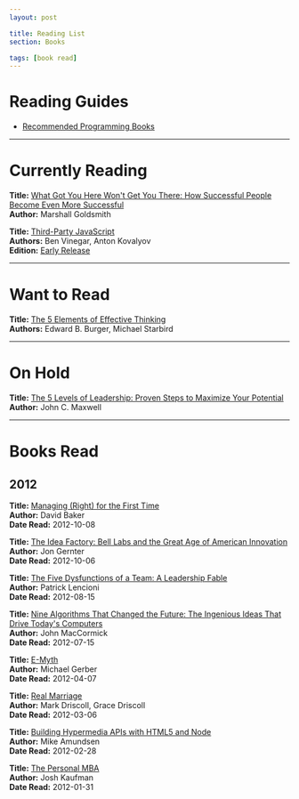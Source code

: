 ```yaml
---
layout: post

title: Reading List
section: Books

tags: [book read]
---
```


# Reading Guides

* [Recommended Programming Books](/books/recommend-programming.html)

----------

# Currently Reading

**Title:** [What Got You Here Won't Get You There: How Successful People Become Even More Successful](http://www.amazon.com/gp/product/1401301304?tag=servicebrook-20)<br/>
**Author:** Marshall Goldsmith<br/>

**Title:** [Third-Party JavaScript](http://www.amazon.com/gp/product/1617290548?tag=servicebrook-20)<br/>
**Authors:** Ben Vinegar, Anton Kovalyov<br/>
**Edition:** [Early Release](http://www.manning.com/vinegar/)

----------

# Want to Read

**Title:** [The 5 Elements of Effective Thinking](http://www.amazon.com/gp/product/0691156662?tag=servicebrook-20)<br/>
**Authors:** Edward B. Burger, Michael Starbird<br/>

----------

# On Hold

**Title:** [The 5 Levels of Leadership: Proven Steps to Maximize Your Potential](http://www.amazon.com/gp/product/159995365X?tag=servicebrook-20)<br/>
**Author:** John C. Maxwell<br/>

----------

# Books Read

## 2012

**Title:** [Managing (Right) for the First Time](http://www.amazon.com/gp/product/1605440027?tag=servicebrook-20)<br/>
**Author:** David Baker<br/>
**Date Read:** 2012-10-08<br/>

**Title:** [The Idea Factory: Bell Labs and the Great Age of American Innovation](http://www.amazon.com/gp/product/1594203288?tag=servicebrook-20)<br/>
**Author:** Jon Gernter<br/>
**Date Read:** 2012-10-06<br/>

**Title:** [The Five Dysfunctions of a Team: A Leadership Fable](http://www.amazon.com/gp/product/0787960756?tag=servicebrook-20)<br/>
**Author:** Patrick Lencioni<br/>
**Date Read:** 2012-08-15<br/>

**Title:** [Nine Algorithms That Changed the Future: The Ingenious Ideas That Drive Today's Computers](http://www.amazon.com/gp/product/B005Z67EI0?tag=servicebrook-20)<br/>
**Author:** John MacCormick<br/>
**Date Read:** 2012-07-15<br/>

**Title:** [E-Myth](http://www.amazon.com/gp/product/0887307280?tag=servicebrook-20)<br/>
**Author:** Michael Gerber<br/>
**Date Read:** 2012-04-07<br/>

**Title:** [Real Marriage](http://www.amazon.com/gp/product/140020383X?tag=servicebrook-20)<br/>
**Author:** Mark Driscoll, Grace Driscoll<br/>
**Date Read:** 2012-03-06<br/>

**Title:** [Building Hypermedia APIs with HTML5 and Node](http://www.amazon.com/gp/product/1449306578?tag=servicebrook-20)<br/>
**Author:** Mike Amundsen<br/>
**Date Read:** 2012-02-28<br/>

**Title:** [The Personal MBA](http://www.amazon.com/gp/product/1591845572?tag=servicebrook-20)<br/>
**Author:** Josh Kaufman<br/>
**Date Read:** 2012-01-31<br/>
